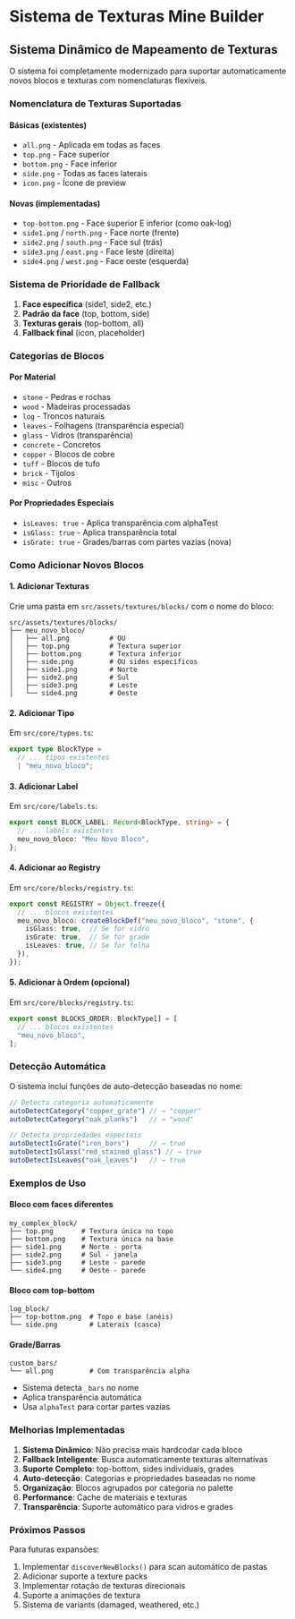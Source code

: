 # Sistema de Texturas Mine Builder

## Sistema Dinâmico de Mapeamento de Texturas

O sistema foi completamente modernizado para suportar automaticamente novos blocos e texturas com nomenclaturas flexíveis.

### Nomenclatura de Texturas Suportadas

#### Básicas (existentes)
- `all.png` - Aplicada em todas as faces
- `top.png` - Face superior
- `bottom.png` - Face inferior  
- `side.png` - Todas as faces laterais
- `icon.png` - Ícone de preview

#### Novas (implementadas)
- `top-bottom.png` - Face superior E inferior (como oak-log)
- `side1.png` / `north.png` - Face norte (frente)
- `side2.png` / `south.png` - Face sul (trás)
- `side3.png` / `east.png` - Face leste (direita)
- `side4.png` / `west.png` - Face oeste (esquerda)

### Sistema de Prioridade de Fallback

1. **Face específica** (side1, side2, etc.)
2. **Padrão da face** (top, bottom, side)
3. **Texturas gerais** (top-bottom, all)
4. **Fallback final** (icon, placeholder)

### Categorias de Blocos

#### Por Material
- `stone` - Pedras e rochas
- `wood` - Madeiras processadas
- `log` - Troncos naturais
- `leaves` - Folhagens (transparência especial)
- `glass` - Vidros (transparência)
- `concrete` - Concretos
- `copper` - Blocos de cobre
- `tuff` - Blocos de tufo
- `brick` - Tijolos
- `misc` - Outros

#### Por Propriedades Especiais
- `isLeaves: true` - Aplica transparência com alphaTest
- `isGlass: true` - Aplica transparência total
- `isGrate: true` - Grades/barras com partes vazias (nova)

### Como Adicionar Novos Blocos

#### 1. Adicionar Texturas
Crie uma pasta em `src/assets/textures/blocks/` com o nome do bloco:
```
src/assets/textures/blocks/
├── meu_novo_bloco/
│   ├── all.png          # OU
│   ├── top.png          # Textura superior
│   ├── bottom.png       # Textura inferior  
│   ├── side.png         # OU sides específicos
│   ├── side1.png        # Norte
│   ├── side2.png        # Sul
│   ├── side3.png        # Leste
│   └── side4.png        # Oeste
```

#### 2. Adicionar Tipo
Em `src/core/types.ts`:
```typescript
export type BlockType = 
  // ... tipos existentes
  | "meu_novo_bloco";
```

#### 3. Adicionar Label
Em `src/core/labels.ts`:
```typescript
export const BLOCK_LABEL: Record<BlockType, string> = {
  // ... labels existentes
  meu_novo_bloco: "Meu Novo Bloco",
};
```

#### 4. Adicionar ao Registry
Em `src/core/blocks/registry.ts`:
```typescript
export const REGISTRY = Object.freeze({
  // ... blocos existentes
  meu_novo_bloco: createBlockDef("meu_novo_bloco", "stone", { 
    isGlass: true,  // Se for vidro
    isGrate: true,  // Se for grade
    isLeaves: true, // Se for folha
  }),
});
```

#### 5. Adicionar à Ordem (opcional)
Em `src/core/blocks/registry.ts`:
```typescript
export const BLOCKS_ORDER: BlockType[] = [
  // ... blocos existentes
  "meu_novo_bloco",
];
```

### Detecção Automática

O sistema inclui funções de auto-detecção baseadas no nome:

```typescript
// Detecta categoria automaticamente
autoDetectCategory("copper_grate") // → "copper"
autoDetectCategory("oak_planks")   // → "wood"

// Detecta propriedades especiais
autoDetectIsGrate("iron_bars")     // → true
autoDetectIsGlass("red_stained_glass") // → true
autoDetectIsLeaves("oak_leaves")   // → true
```

### Exemplos de Uso

#### Bloco com faces diferentes
```
my_complex_block/
├── top.png       # Textura única no topo
├── bottom.png    # Textura única na base
├── side1.png     # Norte - porta
├── side2.png     # Sul - janela  
├── side3.png     # Leste - parede
└── side4.png     # Oeste - parede
```

#### Bloco com top-bottom
```
log_block/
├── top-bottom.png  # Topo e base (anéis)
└── side.png        # Laterais (casca)
```

#### Grade/Barras
```
custom_bars/
└── all.png         # Com transparência alpha
```
- Sistema detecta `_bars` no nome
- Aplica transparência automática
- Usa `alphaTest` para cortar partes vazias

### Melhorias Implementadas

1. **Sistema Dinâmico**: Não precisa mais hardcodar cada bloco
2. **Fallback Inteligente**: Busca automaticamente texturas alternativas
3. **Suporte Completo**: top-bottom, sides individuais, grades
4. **Auto-detecção**: Categorias e propriedades baseadas no nome
5. **Organização**: Blocos agrupados por categoria no palette
6. **Performance**: Cache de materiais e texturas
7. **Transparência**: Suporte automático para vidros e grades

### Próximos Passos

Para futuras expansões:
1. Implementar `discoverNewBlocks()` para scan automático de pastas
2. Adicionar suporte a texture packs
3. Implementar rotação de texturas direcionais
4. Suporte a animações de textura
5. Sistema de variants (damaged, weathered, etc.)
